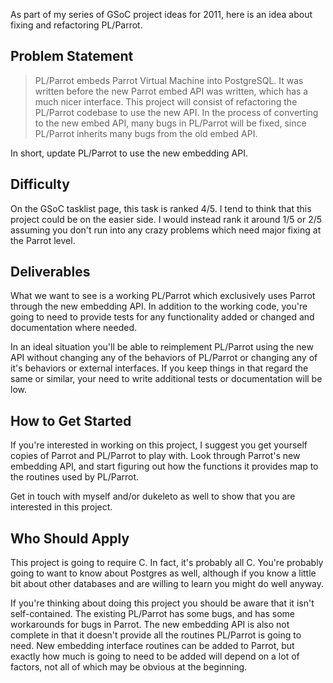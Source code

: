As part of my series of GSoC project ideas for 2011, here is an idea about
fixing and refactoring PL/Parrot.

## Problem Statement

> PL/Parrot embeds Parrot Virtual Machine into PostgreSQL. It was written
> before the new Parrot embed API was written, which has a much nicer
> interface. This project will consist of refactoring the PL/Parrot codebase
> to use the new API. In the process of converting to the new embed API, many
> bugs in PL/Parrot will be fixed, since PL/Parrot inherits many bugs from the
> old embed API.

In short, update PL/Parrot to use the new embedding API.

## Difficulty

On the GSoC tasklist page, this task is ranked 4/5. I tend to think that this
project could be on the easier side. I would instead rank it around 1/5 or 2/5
assuming you don't run into any crazy problems which need major fixing at the
Parrot level.

## Deliverables

What we want to see is a working PL/Parrot which exclusively uses Parrot
through the new embedding API. In addition to the working code, you're going
to need to provide tests for any functionality added or changed and
documentation where needed.

In an ideal situation you'll be able to reimplement PL/Parrot using the new
API without changing any of the behaviors of PL/Parrot or changing any of
it's behaviors or external interfaces. If you keep things in that regard
the same or similar, your need to write additional tests or documentation will
be low.

## How to Get Started

If you're interested in working on this project, I suggest you get yourself
copies of Parrot and PL/Parrot to play with. Look through Parrot's new
embedding API, and start figuring out how the functions it provides map to the
routines used by PL/Parrot.

Get in touch with myself and/or dukeleto as well to show that you are
interested in this project.

## Who Should Apply

This project is going to require C. In fact, it's probably all C. You're
probably going to want to know about Postgres as well, although if you know
a little bit about other databases and are willing to learn you might do
well anyway.

If you're thinking about doing this project you should be aware that it isn't
self-contained. The existing PL/Parrot has some bugs, and has some workarounds
for bugs in Parrot. The new embedding API is also not complete in that it
doesn't provide all the routines PL/Parrot is going to need. New embedding
interface routines can be added to Parrot, but exactly how much is going to
need to be added will depend on a lot of factors, not all of which may be
obvious at the beginning.

